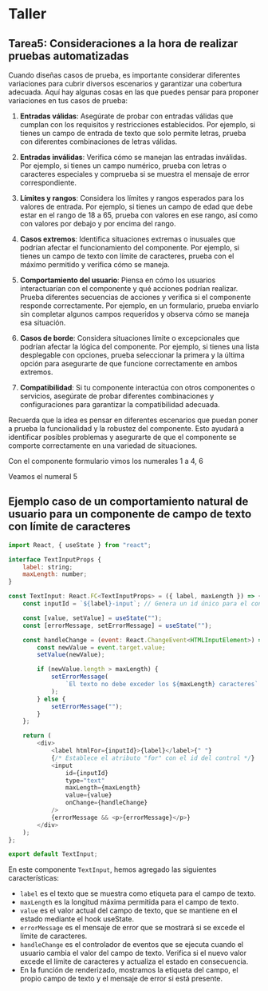 # Taller

## **Tarea5:** Consideraciones a la hora de realizar pruebas automatizadas

Cuando diseñas casos de prueba, es importante considerar diferentes variaciones para cubrir diversos escenarios y garantizar una cobertura adecuada. Aquí hay algunas cosas en las que puedes pensar para proponer variaciones en tus casos de prueba:

1. **Entradas válidas**: Asegúrate de probar con entradas válidas que cumplan con los requisitos y restricciones establecidos. Por ejemplo, si tienes un campo de entrada de texto que solo permite letras, prueba con diferentes combinaciones de letras válidas.

2. **Entradas inválidas**: Verifica cómo se manejan las entradas inválidas. Por ejemplo, si tienes un campo numérico, prueba con letras o caracteres especiales y comprueba si se muestra el mensaje de error correspondiente.

3. **Límites y rangos**: Considera los límites y rangos esperados para los valores de entrada. Por ejemplo, si tienes un campo de edad que debe estar en el rango de 18 a 65, prueba con valores en ese rango, así como con valores por debajo y por encima del rango.

4. **Casos extremos**: Identifica situaciones extremas o inusuales que podrían afectar el funcionamiento del componente. Por ejemplo, si tienes un campo de texto con límite de caracteres, prueba con el máximo permitido y verifica cómo se maneja.

5. **Comportamiento del usuario**: Piensa en cómo los usuarios interactuarían con el componente y qué acciones podrían realizar. Prueba diferentes secuencias de acciones y verifica si el componente responde correctamente. Por ejemplo, en un formulario, prueba enviarlo sin completar algunos campos requeridos y observa cómo se maneja esa situación.

6. **Casos de borde**: Considera situaciones límite o excepcionales que podrían afectar la lógica del componente. Por ejemplo, si tienes una lista desplegable con opciones, prueba seleccionar la primera y la última opción para asegurarte de que funcione correctamente en ambos extremos.

7. **Compatibilidad**: Si tu componente interactúa con otros componentes o servicios, asegúrate de probar diferentes combinaciones y configuraciones para garantizar la compatibilidad adecuada.

Recuerda que la idea es pensar en diferentes escenarios que puedan poner a prueba la funcionalidad y la robustez del componente. Esto ayudará a identificar posibles problemas y asegurarte de que el componente se comporte correctamente en una variedad de situaciones.

Con el componente formulario vimos los numerales 1 a 4, 6

Veamos el numeral 5

## Ejemplo caso de un comportamiento natural de usuario para un componente de campo de texto con límite de caracteres

```javascript
import React, { useState } from "react";

interface TextInputProps {
	label: string;
	maxLength: number;
}

const TextInput: React.FC<TextInputProps> = ({ label, maxLength }) => {
	const inputId = `${label}-input`; // Genera un id único para el control de formulario return (

	const [value, setValue] = useState("");
	const [errorMessage, setErrorMessage] = useState("");

	const handleChange = (event: React.ChangeEvent<HTMLInputElement>) => {
		const newValue = event.target.value;
		setValue(newValue);

		if (newValue.length > maxLength) {
			setErrorMessage(
				`El texto no debe exceder los ${maxLength} caracteres`
			);
		} else {
			setErrorMessage("");
		}
	};

	return (
		<div>
			<label htmlFor={inputId}>{label}</label>{" "}
			{/* Establece el atributo "for" con el id del control */}
			<input
				id={inputId}
				type="text"
				maxLength={maxLength}
				value={value}
				onChange={handleChange}
			/>
			{errorMessage && <p>{errorMessage}</p>}
		</div>
	);
};

export default TextInput;
```

En este componente `TextInput`, hemos agregado las siguientes características:

-   `label` es el texto que se muestra como etiqueta para el campo de texto.
-   `maxLength` es la longitud máxima permitida para el campo de texto.
-   `value` es el valor actual del campo de texto, que se mantiene en el estado mediante el hook useState.
-   `errorMessage` es el mensaje de error que se mostrará si se excede el límite de caracteres.
-   `handleChange` es el controlador de eventos que se ejecuta cuando el usuario cambia el valor del campo de texto. Verifica si el nuevo valor excede el límite de caracteres y actualiza el estado en consecuencia.
-   En la función de renderizado, mostramos la etiqueta del campo, el propio campo de texto y el mensaje de error si está presente.
